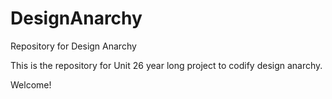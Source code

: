 # DesignAnarchy
Repository for Design Anarchy 

This is the repository for Unit 26 year long project to codify design anarchy.

Welcome!